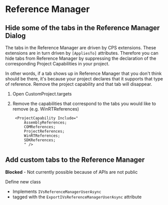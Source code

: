 Reference Manager
=================

## Hide some of the tabs in the Reference Manager Dialog

The tabs in the Reference Manager are driven by CPS extensions. These
extensions are in turn driven by `[AppliesTo]` attributes. Therefore you
can hide tabs from Reference Manager by suppressing the declaration of
the corresponding Project Capabilities in your project. 

In other words, if a tab shows up in Reference Manager that you don't
think should be there, it's because your project declares that it supports
that type of reference. Remove the project capability and that tab will
disappear.

1. Open CustomProject.targets
2. Remove the capabilities that correspond to the tabs you would like to remove (e.g. WinRTReferences)

        <ProjectCapability Include="
            AssemblyReferences;
            COMReferences;
            ProjectReferences;
            WinRTReferences;
            SDKReferences;
            " />

## Add custom tabs to the Reference Manager

**Blocked** - Not currently possible because of APIs are not public

Define new class 

- Implements `IVsReferenceManagerUserAsync`
- tagged with the `ExportIVsReferenceManagerUserAsync` attribute
